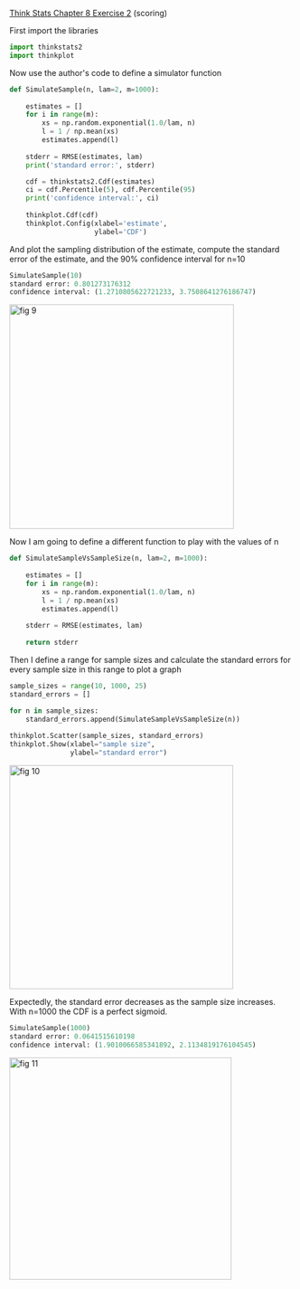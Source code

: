 [Think Stats Chapter 8 Exercise 2](http://greenteapress.com/thinkstats2/html/thinkstats2009.html#toc77) (scoring)

First import the libraries
```python
import thinkstats2
import thinkplot
```
Now use the author's code to define a simulator function 
```python
def SimulateSample(n, lam=2, m=1000):
    
    estimates = []
    for i in range(m):
        xs = np.random.exponential(1.0/lam, n)
        l = 1 / np.mean(xs)
        estimates.append(l)
        
    stderr = RMSE(estimates, lam)
    print('standard error:', stderr)    

    cdf = thinkstats2.Cdf(estimates)
    ci = cdf.Percentile(5), cdf.Percentile(95)
    print('confidence interval:', ci)
    
    thinkplot.Cdf(cdf)
    thinkplot.Config(xlabel='estimate',
                     ylabel='CDF')
```
And plot the sampling distribution of the estimate, compute the standard error of the estimate, and the 90% confidence interval for n=10
```python
SimulateSample(10)
standard error: 0.801273176312
confidence interval: (1.2710805622721233, 3.7508641276186747)
```
<img width="397" alt="fig 9" src="https://user-images.githubusercontent.com/32041665/34924847-b5c353a0-f95a-11e7-9ade-8bca85b9cce6.png">

Now I am going to define a different function to play with the values of n
```python
def SimulateSampleVsSampleSize(n, lam=2, m=1000):
    
    estimates = []
    for i in range(m):
        xs = np.random.exponential(1.0/lam, n)
        l = 1 / np.mean(xs)
        estimates.append(l)
        
    stderr = RMSE(estimates, lam)
    
    return stderr
```
Then I define a range for sample sizes and calculate the standard errors for every sample size in this range to plot a graph
```python
sample_sizes = range(10, 1000, 25)
standard_errors = []

for n in sample_sizes:
    standard_errors.append(SimulateSampleVsSampleSize(n))
    
thinkplot.Scatter(sample_sizes, standard_errors)
thinkplot.Show(xlabel="sample size",
               ylabel="standard error")
```
<img width="396" alt="fig 10" src="https://user-images.githubusercontent.com/32041665/34925068-d895f9d6-f95b-11e7-917e-f931d6b9e98f.png">

Expectedly, the standard error decreases as the sample size increases. 
With n=1000 the CDF is a perfect sigmoid.
```python
SimulateSample(1000)
standard error: 0.0641515610198
confidence interval: (1.9010066585341892, 2.1134819176104545)
```
<img width="393" alt="fig 11" src="https://user-images.githubusercontent.com/32041665/34925183-9343b502-f95c-11e7-8599-70bdbfb91611.png">
